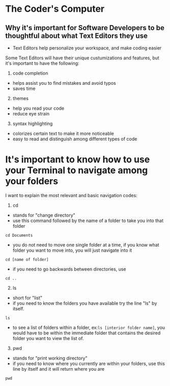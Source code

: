 # The Coder's Computer

## Why it's important for Software Developers to be thoughtful about what Text Editors they use 

- Text Editors help personalize your workspace, and make coding easier

Some Text Editors will have their unique custumizations and features, but it's important to have the following:
1. code completion 
  - helps assist you to find mistakes and avoid typos
  - saves time
2. themes
  - help you read your code  
  - reduce eye strain
3. syntax highlighting
  - colorizes certain text to make it more noticeable
  - easy to read and distinguish among different types of code
 
 

# It's important to know how to use your Terminal to navigate among your folders

I want to explain the most relevant and basic navigation codes:
1. cd
  - stands for "change directory"
  - use this command followed by the name of a folder to take you into that folder
 
`cd Documents`

  - you do not need to move one single folder at a time, if you know what folder you want to move into, you will just navigate into it
 
 `cd [name of folder]`
 
  - if you need to go backwards between directories, use 

`cd ..`

2. ls
  - short for "list" 
  - if you need to know the folders you have available try the line "ls" by itself.
 
`ls`

  - to see a list of folders within a folder, ex:`ls [interior folder name]`, you would have to be within the immediate folder that contains the desired folder you want to view the list of.

3. pwd
  - stands for "print working directory"
  - if you need to know where you currently are within your folders, use this line by itself and it will return where you are

`pwd`

